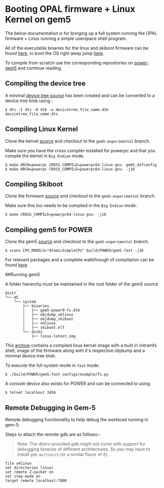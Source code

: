 # Booting OPAL firmware + Linux Kernel on gem5

The below documentation is for bringing up a full system running the OPAL firmware + Linux running a simple userspace shell program.


All of the executable binaries for the linux and skiboot firmware can be found [here](#), to boot the OS right away jump [here](#running-gem5).

To compile from scratch use the corresponding repositories on [power-gem5](https://github.com/power-gem5) and continue reading.

## Compiling the device tree 
A minimal [device tree source](#) has been created and can be converted to a device tree blob using :  

```
$ dtc -I dts -O dtb -o devicetree_file_name.dtb devicetree_file_name.dts
```

## Compiling Linux Kernel
Clone the kernel [source](https://github.com/power-gem5/linux/) and checkout to the `gem5-experimental` branch.

Make sure you have the cross compiler installed for powerpc and that you compile the kernel in `Big Endian` mode.

```
$ make ARCH=powerpc CROSS_COMPILE=powerpc64-linux-gnu- gem5_defconfig
$ make ARCH=powerpc CROSS_COMPILE=powerpc64-linux-gnu- -j16
```

## Compiling Skiboot
Clone the firmware [source](https://github.com/power-gem5/skiboot) and checkout to the `gem5-experimental` branch.

Make sure this too needs to be compiled in the `Big Endian` mode. 

```
$ make CROSS_COMPILE=powerpc64-linux-gnu- -j16
```

## Compiling gem5 for POWER
Clone the gem5 [source](https://github.com/power-gem5/gem5) and checkout to the `gem5-experimental` branch.
```
$ scons CPU_MODELS="AtomicSimpleCPU" build/POWER/gem5.fast -j16
```

For relevant packages and a complete walkthrough of compilation can be found [here](http://learning.gem5.org/book/part1/building.html)

<a name="running-gem5"></a>
##Running gem5

A folder hierarchy must be maintained in the root folder of the gem5 source.

```
dist/
└── m5
    └── system
        ├── binaries
        │   ├── gem5-power9-fs.dtb
        │   ├── objdump_vmlinux
        │   ├── objdump_skiboot
        │   ├── vmlinux
        │   ├── skiboot.elf
        └── disks
            ├── linux-latest.img

```

This [archive]() contains a compiled linux kernel image with a built in initramfs shell, image of the firmware along with it's respective objdump and a minimal device tree blob.

To execute the full system mode in `fast` mode.
```
$ ./build/POWER/gem5.fast configs/example/fs.py
```

A console device also exists for POWER and can be connected to using 

```
$ telnet localhost 3456
```

## Remote Debugging in Gem-5

Remote debugging functionality to help debug the workload running in gem-5.

Steps to attach the remote gdb are as follows:-
> Note: The distro-provided gdb might not come with support for debugging binaries of different architectures. So you may have to install `gdb-multiarch` (or a similar flavor of it).

```
file vmlinux
set directories linux/
set remote Z-packet on
set step-mode on
target remote localhost:7000
```

